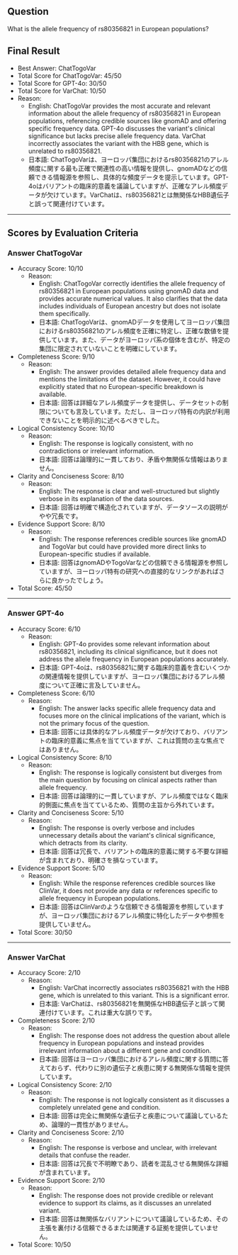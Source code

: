 ## Question

What is the allele frequency of rs80356821 in European populations?

## Final Result

- Best Answer: ChatTogoVar
- Total Score for ChatTogoVar: 45/50
- Total Score for GPT-4o: 30/50
- Total Score for VarChat: 10/50
- Reason:
  - English: ChatTogoVar provides the most accurate and relevant information about the allele frequency of rs80356821 in European populations, referencing credible sources like gnomAD and offering specific frequency data. GPT-4o discusses the variant's clinical significance but lacks precise allele frequency data. VarChat incorrectly associates the variant with the HBB gene, which is unrelated to rs80356821.
  - 日本語: ChatTogoVarは、ヨーロッパ集団におけるrs80356821のアレル頻度に関する最も正確で関連性の高い情報を提供し、gnomADなどの信頼できる情報源を参照し、具体的な頻度データを提示しています。GPT-4oはバリアントの臨床的意義を議論していますが、正確なアレル頻度データが欠けています。VarChatは、rs80356821とは無関係なHBB遺伝子と誤って関連付けています。

---

## Scores by Evaluation Criteria

### Answer ChatTogoVar
- Accuracy Score: 10/10
  - Reason: 
    - English: ChatTogoVar correctly identifies the allele frequency of rs80356821 in European populations using gnomAD data and provides accurate numerical values. It also clarifies that the data includes individuals of European ancestry but does not isolate them specifically.
    - 日本語: ChatTogoVarは、gnomADデータを使用してヨーロッパ集団におけるrs80356821のアレル頻度を正確に特定し、正確な数値を提供しています。また、データがヨーロッパ系の個体を含むが、特定の集団に限定されていないことを明確にしています。
- Completeness Score: 9/10
  - Reason: 
    - English: The answer provides detailed allele frequency data and mentions the limitations of the dataset. However, it could have explicitly stated that no European-specific breakdown is available.
    - 日本語: 回答は詳細なアレル頻度データを提供し、データセットの制限についても言及しています。ただし、ヨーロッパ特有の内訳が利用できないことを明示的に述べるべきでした。
- Logical Consistency Score: 10/10
  - Reason: 
    - English: The response is logically consistent, with no contradictions or irrelevant information.
    - 日本語: 回答は論理的に一貫しており、矛盾や無関係な情報はありません。
- Clarity and Conciseness Score: 8/10
  - Reason: 
    - English: The response is clear and well-structured but slightly verbose in its explanation of the data sources.
    - 日本語: 回答は明確で構造化されていますが、データソースの説明がやや冗長です。
- Evidence Support Score: 8/10
  - Reason: 
    - English: The response references credible sources like gnomAD and TogoVar but could have provided more direct links to European-specific studies if available.
    - 日本語: 回答はgnomADやTogoVarなどの信頼できる情報源を参照していますが、ヨーロッパ特有の研究への直接的なリンクがあればさらに良かったでしょう。
- Total Score: 45/50

---

### Answer GPT-4o
- Accuracy Score: 6/10
  - Reason: 
    - English: GPT-4o provides some relevant information about rs80356821, including its clinical significance, but it does not address the allele frequency in European populations accurately.
    - 日本語: GPT-4oは、rs80356821に関する臨床的意義を含むいくつかの関連情報を提供していますが、ヨーロッパ集団におけるアレル頻度について正確に言及していません。
- Completeness Score: 6/10
  - Reason: 
    - English: The answer lacks specific allele frequency data and focuses more on the clinical implications of the variant, which is not the primary focus of the question.
    - 日本語: 回答には具体的なアレル頻度データが欠けており、バリアントの臨床的意義に焦点を当てていますが、これは質問の主な焦点ではありません。
- Logical Consistency Score: 8/10
  - Reason: 
    - English: The response is logically consistent but diverges from the main question by focusing on clinical aspects rather than allele frequency.
    - 日本語: 回答は論理的に一貫していますが、アレル頻度ではなく臨床的側面に焦点を当てているため、質問の主旨から外れています。
- Clarity and Conciseness Score: 5/10
  - Reason: 
    - English: The response is overly verbose and includes unnecessary details about the variant's clinical significance, which detracts from its clarity.
    - 日本語: 回答は冗長で、バリアントの臨床的意義に関する不要な詳細が含まれており、明確さを損なっています。
- Evidence Support Score: 5/10
  - Reason: 
    - English: While the response references credible sources like ClinVar, it does not provide any data or references specific to allele frequency in European populations.
    - 日本語: 回答はClinVarのような信頼できる情報源を参照していますが、ヨーロッパ集団におけるアレル頻度に特化したデータや参照を提供していません。
- Total Score: 30/50

---

### Answer VarChat
- Accuracy Score: 2/10
  - Reason: 
    - English: VarChat incorrectly associates rs80356821 with the HBB gene, which is unrelated to this variant. This is a significant error.
    - 日本語: VarChatは、rs80356821を無関係なHBB遺伝子と誤って関連付けています。これは重大な誤りです。
- Completeness Score: 2/10
  - Reason: 
    - English: The response does not address the question about allele frequency in European populations and instead provides irrelevant information about a different gene and condition.
    - 日本語: 回答はヨーロッパ集団におけるアレル頻度に関する質問に答えておらず、代わりに別の遺伝子と疾患に関する無関係な情報を提供しています。
- Logical Consistency Score: 2/10
  - Reason: 
    - English: The response is not logically consistent as it discusses a completely unrelated gene and condition.
    - 日本語: 回答は完全に無関係な遺伝子と疾患について議論しているため、論理的一貫性がありません。
- Clarity and Conciseness Score: 2/10
  - Reason: 
    - English: The response is verbose and unclear, with irrelevant details that confuse the reader.
    - 日本語: 回答は冗長で不明瞭であり、読者を混乱させる無関係な詳細が含まれています。
- Evidence Support Score: 2/10
  - Reason: 
    - English: The response does not provide credible or relevant evidence to support its claims, as it discusses an unrelated variant.
    - 日本語: 回答は無関係なバリアントについて議論しているため、その主張を裏付ける信頼できるまたは関連する証拠を提供していません。
- Total Score: 10/50